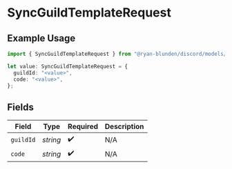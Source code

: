 # SyncGuildTemplateRequest

## Example Usage

```typescript
import { SyncGuildTemplateRequest } from "@ryan-blunden/discord/models/operations";

let value: SyncGuildTemplateRequest = {
  guildId: "<value>",
  code: "<value>",
};
```

## Fields

| Field              | Type               | Required           | Description        |
| ------------------ | ------------------ | ------------------ | ------------------ |
| `guildId`          | *string*           | :heavy_check_mark: | N/A                |
| `code`             | *string*           | :heavy_check_mark: | N/A                |